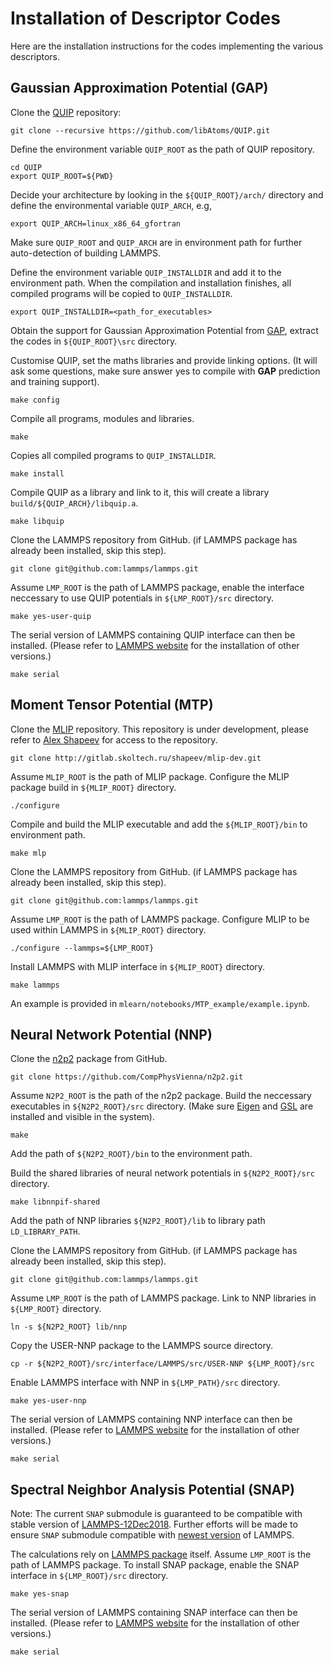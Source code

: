 # Installation of Descriptor Codes

Here are the installation instructions for the codes implementing the various
descriptors.

## Gaussian Approximation Potential (GAP)

Clone the [QUIP](https://github.com/libAtoms/QUIP) repository:

```
git clone --recursive https://github.com/libAtoms/QUIP.git
```
Define the environment variable `QUIP_ROOT` as the path of QUIP repository.
```
cd QUIP
export QUIP_ROOT=${PWD}
```
Decide your architecture by looking in the `${QUIP_ROOT}/arch/` directory and define the 
environmental variable `QUIP_ARCH`, e.g,
```
export QUIP_ARCH=linux_x86_64_gfortran
```
Make sure `QUIP_ROOT` and `QUIP_ARCH` are in environment path for further 
auto-detection of building LAMMPS.
 
Define the environment variable `QUIP_INSTALLDIR` and add it to the environment path. 
When the compilation and installation finishes, all compiled programs will be copied 
to `QUIP_INSTALLDIR`.
```
export QUIP_INSTALLDIR=<path_for_executables>
```
Obtain the support for Gaussian Approximation Potential from 
[GAP](http://www.libatoms.org/gap/gap_download.html), extract the codes in 
`${QUIP_ROOT}\src` directory.

Customise QUIP, set the maths libraries and provide linking options. (It will ask some 
questions, make sure answer yes to compile with **GAP** prediction and training support).
```
make config
```

Compile all programs, modules and libraries.
```
make
```

Copies all compiled programs to `QUIP_INSTALLDIR`.
```
make install
```

Compile QUIP as a library and link to it, this will create a library 
`build/${QUIP_ARCH}/libquip.a`.
```
make libquip
```

Clone the LAMMPS repository from GitHub. (if LAMMPS package has already been installed, 
skip this step).
```
git clone git@github.com:lammps/lammps.git
```

Assume `LMP_ROOT` is the path of LAMMPS package, enable the interface neccessary to 
use QUIP potentials in `${LMP_ROOT}/src` directory.
```
make yes-user-quip
```

The serial version of LAMMPS containing QUIP interface can then be installed. 
(Please refer to [LAMMPS website](https://lammps.sandia.gov/) for the installation 
of other versions.)
```
make serial
```

## Moment Tensor Potential (MTP)

Clone the [MLIP](http://gitlab.skoltech.ru/shapeev/mlip-dev) repository. This 
repository is under development, please refer to 
[Alex Shapeev](http://www.shapeev.com) for access to the repository.
```
git clone http://gitlab.skoltech.ru/shapeev/mlip-dev.git
```

Assume `MLIP_ROOT` is the path of MLIP package. Configure the MLIP package 
build in `${MLIP_ROOT}` directory.
```
./configure
```

Compile and build the MLIP executable and add the `${MLIP_ROOT}/bin` to 
environment path.
```
make mlp
```

Clone the LAMMPS repository from GitHub. (if LAMMPS package has already been
installed, skip this step).
```
git clone git@github.com:lammps/lammps.git
```

Assume `LMP_ROOT` is the path of LAMMPS package. Configure MLIP to be used
within LAMMPS in `${MLIP_ROOT}` directory.
```
./configure --lammps=${LMP_ROOT}
```

Install LAMMPS with MLIP interface in `${MLIP_ROOT}` directory.
```
make lammps
```
An example is provided in `mlearn/notebooks/MTP_example/example.ipynb`.

## Neural Network Potential (NNP)

Clone the [n2p2](https://github.com/CompPhysVienna/n2p2) package from GitHub.
```
git clone https://github.com/CompPhysVienna/n2p2.git
```

Assume `N2P2_ROOT` is the path of the n2p2 package. Build the neccessary executables in
`${N2P2_ROOT}/src` directory. (Make sure 
[Eigen](http://eigen.tuxfamily.org/index.php?title=Main_Page) and 
[GSL](https://www.gnu.org/software/gsl) are installed and visible in the system).
```
make
```

Add the path of `${N2P2_ROOT}/bin` to the environment path.

Build the shared libraries of neural network potentials in `${N2P2_ROOT}/src` directory.
```
make libnnpif-shared
``` 

Add the path of NNP libraries `${N2P2_ROOT}/lib` to library path `LD_LIBRARY_PATH`.

Clone the LAMMPS repository from GitHub. (if LAMMPS package has already been installed, 
skip this step).
```
git clone git@github.com:lammps/lammps.git
```

Assume `LMP_ROOT` is the path of LAMMPS package. Link to NNP libraries in `${LMP_ROOT}` 
directory.
```
ln -s ${N2P2_ROOT} lib/nnp
```

Copy the USER-NNP package to the LAMMPS source directory.
```
cp -r ${N2P2_ROOT}/src/interface/LAMMPS/src/USER-NNP ${LMP_ROOT}/src
```

Enable LAMMPS interface with NNP in `${LMP_PATH}/src` directory.
```
make yes-user-nnp
```

The serial version of LAMMPS containing NNP interface can then be installed. 
(Please refer to [LAMMPS website](https://lammps.sandia.gov/) for the installation 
of other versions.)
```
make serial
```

## Spectral Neighbor Analysis Potential (SNAP)

Note: The current `SNAP` submodule is guaranteed to be compatible with stable version 
of [LAMMPS-12Dec2018](https://github.com/lammps/lammps/releases/tag/stable_12Dec2018). Further 
efforts will be made to ensure `SNAP` submodule compatible with
[newest version](https://lammps.sandia.gov/download.html) of LAMMPS.

The calculations rely on [LAMMPS package](https://lammps.sandia.gov) itself. 
Assume `LMP_ROOT` is the path of LAMMPS package. To install SNAP package, enable 
the SNAP interface in `${LMP_ROOT}/src` directory.
```
make yes-snap
```

The serial version of LAMMPS containing SNAP interface can then be installed.
(Please refer to [LAMMPS website](https://lammps.sandia.gov/) for the installation 
of other versions.)
```
make serial
```